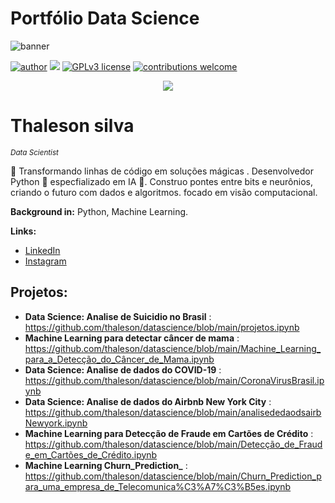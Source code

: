# Portfólio Data Science 

![banner](https://github.com/thaleson/Meu_portifolio_de_projetos_Data_Science/assets/78983785/45efd0da-8847-4573-a433-78c526b7d241)

[![author](https://img.shields.io/badge/author-thalesonsilva-red.svg)](https://www.linkedin.com/in/thaleson-silva-9298a0296/) [![](https://img.shields.io/badge/python-3.7+-blue.svg)](https://www.python.org/downloads/release/python-365/) [![GPLv3 license](https://img.shields.io/badge/License-GPLv3-blue.svg)](http://perso.crans.org/besson/LICENSE.html) [![contributions welcome](https://img.shields.io/badge/contributions-welcome-brightgreen.svg?style=flat)](https://github.com/carlosfab/data_science/issues)

<p align="center">
  <img src=![banner](https://github.com/thaleson/Meu_portifolio_de_projetos_Data_Science-/assets/78983785/9af6800e-ea3f-4e2a-a49d-922e88fe558e >
</p>

# Thaleson silva
<sub>*Data Scientist*</sub>

🚀 Transformando linhas de código em soluções mágicas . Desenvolvedor Python 🐍 especfializado  em IA 🤖. Construo pontes entre bits e neurônios, criando o futuro com dados e algoritmos. focado em visão computacional.

**Background in:** Python, Machine Learning.

**Links:**
* [LinkedIn](https://www.linkedin.com/in/thaleson-silva-9298a0296/)
* [Instagram](https://www.instagram.com/_thaleson/)


## Projetos:
* **Data Science: Analise de Suicidio no Brasil** : https://github.com/thaleson/datascience/blob/main/projetos.ipynb
* **Machine Learning para detectar câncer de mama** : https://github.com/thaleson/datascience/blob/main/Machine_Learning_para_a_Detecção_do_Câncer_de_Mama.ipynb
* **Data Science: Analise de dados do COVID-19**  : https://github.com/thaleson/datascience/blob/main/CoronaVirusBrasil.ipynb
* **Data Science: Analise de dados do Airbnb New York City** : https://github.com/thaleson/datascience/blob/main/analisededaodsairbNewyork.ipynb
* **Machine Learning para Detecção de Fraude em Cartões de Crédito** : https://github.com/thaleson/datascience/blob/main/Detecção_de_Fraude_em_Cartões_de_Crédito.ipynb
* **Machine Learning Churn_Prediction_** : https://github.com/thaleson/datascience/blob/main/Churn_Prediction_para_uma_empresa_de_Telecomunica%C3%A7%C3%B5es.ipynb








